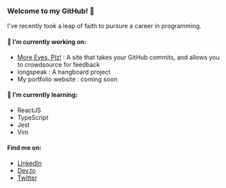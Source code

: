 ### Welcome to my GitHub! 👋

I've recently took a leap of faith to pursure a career in programming.

#### 🔭 I’m currently working on:
  - [More Eyes, Plz!](moreeyesplz.com) : A site that takes your GitHub commits, and allows you to crowdsource for feedback
  - longspeak : A hangboard project
  - My portfolio website : coming soon
  
#### 🌱 I’m currently learning:
  - ReactJS
  - TypeScript
  - Jest
  - Vim

#### Find me on:
  - [LinkedIn](https://www.linkedin.com/in/hannah-ong/)
  - [Dev.to](https://dev.to/duchesstoffee)
  - [Twitter](https://twitter.com/duchess_toffee)
